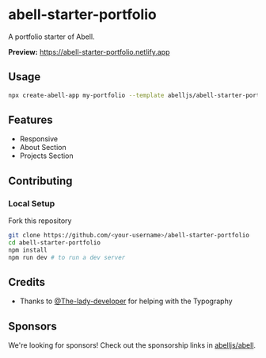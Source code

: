 # abell-starter-portfolio
A portfolio starter of Abell.

**Preview:** https://abell-starter-portfolio.netlify.app

## Usage
```sh
npx create-abell-app my-portfolio --template abelljs/abell-starter-portfolio
```

## Features

- Responsive
- About Section
- Projects Section

## Contributing

### Local Setup

Fork this repository
```sh
git clone https://github.com/<your-username>/abell-starter-portfolio
cd abell-starter-portfolio
npm install
npm run dev # to run a dev server
```

## Credits

- Thanks to [@The-lady-developer](https://github.com/The-lady-developer) for helping with the Typography

## Sponsors

We're looking for sponsors! Check out the sponsorship links in [abelljs/abell](https://github.com/abelljs/abell).